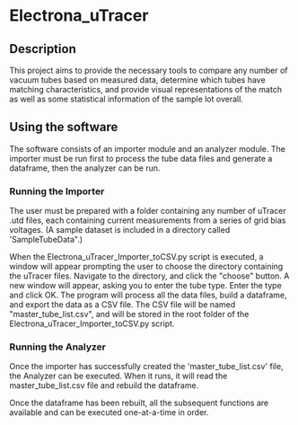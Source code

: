 # Electrona_uTracer

## Description
This project aims to provide the necessary tools to compare any number of vacuum tubes based on measured data, determine which tubes have matching characteristics, and provide visual representations of the match as well as some statistical information of the sample lot overall.

## Using the software
The software consists of an importer module and an analyzer module.  The importer must be run first to process the tube data files and generate a dataframe, then the analyzer can be run.

### Running the Importer
The user must be prepared with a folder containing any number of uTracer .utd files, each containing current measurements from a series of grid bias voltages.  (A sample dataset is included in a directory called 'SampleTubeData".)

When the Electrona_uTracer_Importer_toCSV.py script is executed, a window will appear prompting the user to choose the directory containing the uTracer files. Navigate to the directory, and click the "choose" button.
A new window will appear, asking you to enter the tube type.  Enter the type and click OK.
The program will process all the data files, build a dataframe, and export the data as a CSV file.  The CSV file will be named "master_tube_list.csv", and will be stored in the root folder of the Electrona_uTracer_Importer_toCSV.py script.

### Running the Analyzer
Once the importer has successfully created the 'master_tube_list.csv' file, the Analyzer can be executed.  When it runs, it will read the master_tube_list.csv file and rebuild the dataframe.

Once the dataframe has been rebuilt, all the subsequent functions are available and can be executed one-at-a-time in order.
